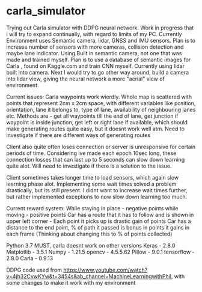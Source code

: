 # carla_simulator
Trying out Carla simulator with DDPG neural network. Work in progress that i will try to expand continually, with regard to limits of my PC. 
Currently Environment uses Semantic camera, lidar, GNSS and IMU sensors. Plan is to increase number of sensors with more cameras, collision detection and maybe lane indicator.
Using Built in semantic camera, not one that was made and trained myself. Plan is to use a database of semantic images for Carla , found on Kaggle.com and train CNN myself.
Currently using lidar built into camera. Next I would try to go other way around, build a camera into lidar view, giving the neural network a more "aerial" view of environment.

Current issues:
Carla waypoints work wierdly. Whole map is scattered with points that represent 2cm x 2cm space, with different variables like position, orientation,
lane it belongs to, type of lane, availability of neighbouring lanes etc. Methods are - get all waypoints till the end of lane, get junction if waypoint is inside junction, get
left or right lane if available, which should make generating routes quite easy, but it doesnt work well atm. Need to investigate if there are different ways of generating routes

Client also quite often loses connection or server is unresponsive for certain periods of time. Considering ive made each epoch 10sec long, these connection losses that can last up 
to 5 seconds can slow down learning quite alot. Will need to investigate if there is a solution to the issue.

Client sometimes takes longer time to load sensors, which again slow learning phase alot. Implementing some wait times solved a problem drastically, but its still present. I didnt
want to increase wait times further, but rather implemented exceptions to now slow down learning too much.

Current reward system:
While staying in place - negative points
while moving - positive points
Car has a route that it has to follow and is shown in upper left corner - Each point it picks up is drastic gain of points
Car has a distance to the end point, % of path it passed is bonus in points it gains in each frame (Thinking about changing this to % of points collected)

Python 3.7 MUST, carla doesnt work on other versions
Keras - 2.8.0 
Matplotlib - 3.5.1
Numpy - 1.21.5
opencv - 4.5.5.62
Pillow - 9.0.1
tensorflow - 2.8.0
Carla - 0.9.13

DDPG code used from https://www.youtube.com/watch?v=4jh32CvwKYw&t=3454s&ab_channel=MachineLearningwithPhil, with some changes to make it work with my environment
